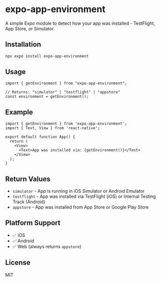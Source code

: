 # expo-app-environment

A simple Expo module to detect how your app was installed - TestFlight, App Store, or Simulator.

## Installation

```bash
npx expo install expo-app-environment
```

## Usage

```tsx
import { getEnvironment } from "expo-app-environment";

// Returns: "simulator" | "testflight" | "appstore"
const environment = getEnvironment();
```

## Example
```tsx
import { getEnvironment } from 'expo-app-environment';
import { Text, View } from 'react-native';

export default function App() {
  return (
    <View>
      <Text>App was installed via: {getEnvironment()}</Text>
    </View>
  );
}
```
## Return Values

- `simulator` - App is running in iOS Simulator or Android Emulator
- `testflight` - App was installed via TestFlight (iOS) or Internal Testing Track (Android)
- `appstore` - App was installed from App Store or Google Play Store

## Platform Support

- ✅ iOS
- ✅ Android 
- ✅ Web (always returns `appstore`)



## License

MIT
